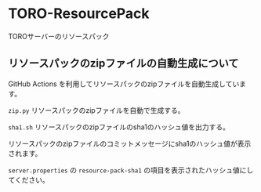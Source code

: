 # TORO-ResourcePack

TOROサーバーのリソースパック

## リソースパックのzipファイルの自動生成について

GitHub Actions を利用してリソースパックのzipファイルを自動生成しています。

`zip.py` リソースパックのzipファイルを自動で生成する。

`sha1.sh` リソースパックのzipファイルのsha1のハッシュ値を出力する。

リソースパックのzipファイルのコミットメッセージにsha1のハッシュ値が表示されます。

`server.properties` の `resource-pack-sha1` の項目を表示されたハッシュ値にしてください。
